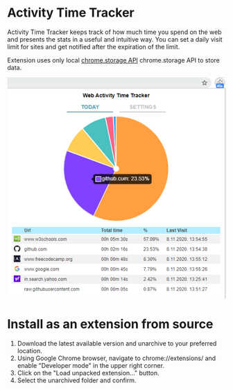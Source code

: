 # Activity Time Tracker 

Activity Time Tracker keeps track of how much time you spend on the web and presents the stats in a useful and intuitive way. 
You can set a daily visit limit for sites and get notified after the expiration of the limit. 

Extension uses only local [chrome.storage API](https://developer.chrome.com/apps/storage) chrome.storage API to store data.

![image](https://raw.githubusercontent.com/Ayushaj96/Activity-tracker/main/images/img.PNG)

# Install as an extension from source

1. Download the latest available version and unarchive to your preferred location.
2. Using Google Chrome browser, navigate to chrome://extensions/ and enable "Developer mode" in the upper right corner.
3. Click on the "Load unpacked extension..." button.
4. Select the unarchived folder and confirm.
